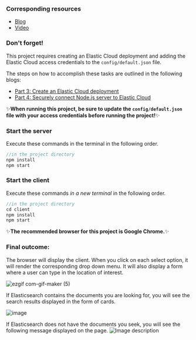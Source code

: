 ### Corresponding resources
- [Blog](https://dev.to/lisahjung/part-9-set-up-the-nodejs-server-to-handle-elasticsearch-requests-5206)
- [Video](https://www.youtube.com/watch?v=IwBwhb0htII)

### Don't forget!
This project requires creating an Elastic Cloud deployment and adding the Elastic Cloud access credentials to the `config/default.json` file.

The steps on how to accomplish these tasks are outlined in the following blogs:
- [Part 3: Create an Elastic Cloud deployment](https://dev.to/lisahjung/part-3-create-an-elastic-cloud-deployment-36bn)
- [Part 4: Securely connect Node.js server to Elastic Cloud](https://dev.to/lisahjung/part-4-securely-connect-nodejs-server-to-elastic-cloud-4f22)

:sparkles:**When running this project, be sure to update the `config/default.json` file with your access credentials before running the project!**:sparkles:

### Start the server

Execute these commands in the terminal in the following order. 
```javascript
//in the project directory
npm install
npm start
```

### Start the client

Execute these commands *in a new terminal* in the following order. 
```javascript
//in the project directory
cd client
npm install
npm start
```
:sparkles:**The recommended browser for this project is Google Chrome.**:sparkles: 

### Final outcome:

The browser will display the client.
When you click on each select option, it will render the corresponding drop down menu. It will also display a form where a user can type in the location of interest. 

![ezgif com-gif-maker (5)](https://user-images.githubusercontent.com/60980933/169545964-9c84ea5f-94f7-47cb-9ba8-64b5973a0b6a.gif)

If Elasticsearch contains the documents you are looking for, you will see the search results displayed in the form of cards. 

![image](https://user-images.githubusercontent.com/60980933/187599185-f54a7a85-9f0f-4a65-8f71-3e49d9d99204.png)

If Elasticsearch does not have the documents you seek, you will see the following message displayed on the page. 
![Image description](https://dev-to-uploads.s3.amazonaws.com/uploads/articles/c5jue7px2gazhkts7qt0.png)